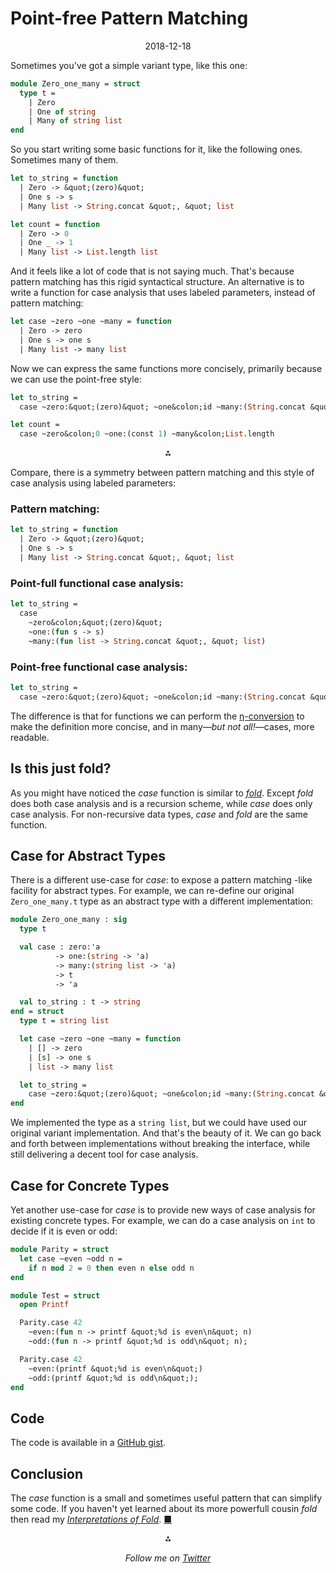 

Point-free Pattern Matching
==================================

<center>2018-12-18</center>

Sometimes you've got a simple variant type, like this one:


```ocaml
module Zero_one_many = struct
  type t =
    | Zero
    | One of string
    | Many of string list
end
```

So you start writing some basic functions for it, like the following ones.
Sometimes many of them.


```ocaml
let to_string = function
  | Zero -> &quot;(zero)&quot;
  | One s -> s
  | Many list -> String.concat &quot;, &quot; list

let count = function
  | Zero -> 0
  | One _ -> 1
  | Many list -> List.length list
```

And it feels like a lot of code that is not saying much.
That's because pattern matching has this rigid syntactical structure.
An alternative is to write a function for case
analysis that uses labeled parameters, instead of pattern matching:


```ocaml
let case ~zero ~one ~many = function
  | Zero -> zero
  | One s -> one s
  | Many list -> many list
```

Now we can express the same functions more concisely, primarily
because we can use the point-free style:


```ocaml
let to_string =
  case ~zero:&quot;(zero)&quot; ~one&colon;id ~many:(String.concat &quot;, &quot;)

let count =
  case ~zero&colon;0 ~one:(const 1) ~many&colon;List.length
```

<p><center>&#8258;</center></p>

Compare, there is a symmetry between pattern matching and this style
of case analysis using labeled parameters:

### Pattern matching:

```ocaml
let to_string = function
  | Zero -> &quot;(zero)&quot;
  | One s -> s
  | Many list -> String.concat &quot;, &quot; list
```

### Point-full functional case analysis:

```ocaml
let to_string =
  case
    ~zero&colon;&quot;(zero)&quot;
    ~one:(fun s -> s)
    ~many:(fun list -> String.concat &quot;, &quot; list)
```

### Point-free functional case analysis:

```ocaml
let to_string =
  case ~zero:&quot;(zero)&quot; ~one&colon;id ~many:(String.concat &quot;, &quot;)
```

The difference is that for functions we can perform the
[η-conversion](https://en.wikipedia.org/wiki/Lambda_calculus#η-conversion)
to make
the definition more concise, and in many—*but not all!*—cases, more readable.


## Is this just fold?

As you might have noticed the *case* function is similar to
*[fold](./interpretations-of-fold)*.
Except *fold* does both case analysis and is a recursion scheme,
while *case* does only case analysis.
For non-recursive data types, *case* and *fold* are the same function.


## Case for Abstract Types

There is a different use-case for *case*:
to expose a pattern matching -like facility for abstract types.
For example, we can re-define our original `Zero_one_many.t`
type as an abstract type with a different implementation:

```ocaml
module Zero_one_many : sig
  type t

  val case : zero:'a
          -> one:(string -> 'a)
          -> many:(string list -> 'a)
          -> t
          -> 'a

  val to_string : t -> string
end = struct
  type t = string list

  let case ~zero ~one ~many = function
    | [] -> zero
    | [s] -> one s
    | list -> many list

  let to_string =
    case ~zero:&quot;(zero)&quot; ~one&colon;id ~many:(String.concat &quot;, &quot;)
end
```

We implemented the type as a `string list`, but we could have used
our original variant implementation. And that's the beauty of it.
We can go back and forth between implementations without
breaking the interface, while still delivering a decent
tool for case analysis.

## Case for Concrete Types

Yet another use-case for *case* is to provide new
ways of case analysis for existing concrete types.
For example, we can do a case analysis on `int` to
decide if it is even or odd:

```ocaml
module Parity = struct
  let case ~even ~odd n =
    if n mod 2 = 0 then even n else odd n
end

module Test = struct
  open Printf

  Parity.case 42
    ~even:(fun n -> printf &quot;%d is even\n&quot; n)
    ~odd:(fun n -> printf &quot;%d is odd\n&quot; n);

  Parity.case 42
    ~even:(printf &quot;%d is even\n&quot;)
    ~odd:(printf &quot;%d is odd\n&quot;);
end
```

## Code

The code is available in a [GitHub gist][gist].

[gist]: https://gist.github.com/keleshev/a7e28bb2163e2a88da60d44d03169b2d

## Conclusion

The *case* function is a small and sometimes useful pattern
that can simplify some code.
If you haven't yet learned about its more powerfull
cousin *fold* then read my
*[Interpretations of Fold](./interpretations-of-fold)*. [&#9632;](/ "Home")







<p><center>&#8258;</center></p>

<center markdown="1">
<em>Follow me on <a href="http://twitter.com/keleshev">Twitter</a></em>
</center>








